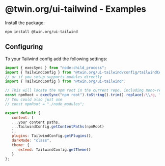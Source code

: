 # @twin.org/ui-tailwind - Examples

Install the package:

```shell
npm install @twin.org/ui-tailwind
```

## Configuring

To your Tailwind config add the following settings:

```js
import { execSync } from "node:child_process";
import { TailwindConfig } from "@twin.org/ui-tailwind/config/tailwindConfig.mjs";
// or if you setup supports modules directly
import { TailwindConfig } from "@twin.org/ui-tailwind";

// This will locate the npm root in the current repo, including mono-repos
const npmRoot = execSync("npm root").toString().trim().replace(/\\/g, "/");
// You could also just use
// const npmRoot = "./node_modules";

export default {
   content: [
   ...your content paths,
   ...TailwindConfig.getContentPaths(npmRoot)
   ],
   plugins: TailwindConfig.getPlugins(),
   darkMode: "class",
   theme: {
      extend: TailwindConfig.getTheme()
   }
};

```
